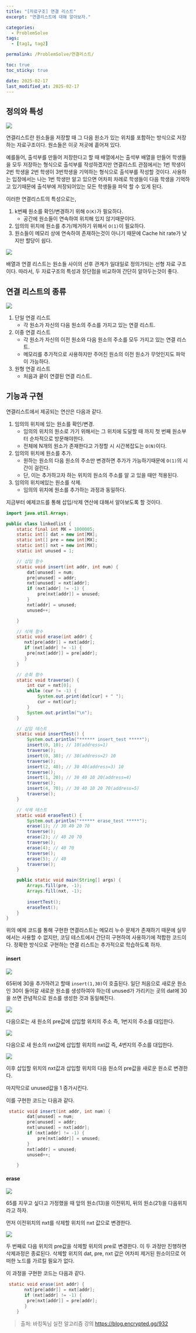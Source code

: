 ```yaml
---
title: "[자료구조] 연결 리스트"
excerpt: "연결리스트에 대해 알아보자."

categories:
  - ProblemSolve
tags:
  - [tag1, tag2]

permalink: /ProblemSolve/연결리스트/

toc: true
toc_sticky: true

date: 2025-02-17
last_modified_at: 2025-02-17
---
```



## 정의와 특성

![](https://velog.velcdn.com/images/gwoprk/post/19abeafe-09fb-40ed-aefe-763a1bec67e9/image.png)

연결리스트란 원소들을 저장할 때 그 다음 원소가 있는 위치를 포함하는 방식으로 저장하는 자료구조이다.
원소들은 이곳 저곳에 흩어져 있다.

예를들어, 출석부를 만들어 저장한다고 할 때 배열에서는 출석부 배열을 만들어 학생들을 모두 저장하는 형식으로 출석부를 작성하겠지만 연결리스트 관점에서는 1번 학생이 2번 학생을 2번 학생이 3번학생을 기억하는 형식으로 출석부를 작성할 것이다. 사용하는 입장에서는 나는 1번 학생만 알고 있으면 어차피 차례로 학생들이 다음 학생을 기억하고 있기때문에 출석부에 저장되어있는 모든 학생들을 파악 할 수 있게 된다.

이러한 연결리스트의 특성으로는,

1. k번째 원소를 확인/변경하기 위해 `O(K)`가 필요하다.
	- 공간에 원소들이 연속하여 위치해 있지 않기때문이다.
2. 임의의 위치에 원소를 추가/제거하기 위해서 `O(1)`이 필요하다.
3. 원소들이 메모리 상에 연속하여 존재하는것이 아니기 때문에 Cache hit rate가 낮지만 할당이 쉽다.

![](https://velog.velcdn.com/images/gwoprk/post/c3b8312a-8f87-4f1c-9ffa-7f9b3fd05467/image.png)

배열과 연결 리스트는 원소들 사이의 선후 관계가 일대일로 정의가되는 선형 자료 구조이다.
따라서, 두 자료구조의 특성과 장단점을 비교하여 간단히 알아두는것이 좋다.

## 연결 리스트의 종류

![](https://velog.velcdn.com/images/gwoprk/post/2d80a234-a932-405e-a767-f20179973488/image.png)

1. 단일 연결 리스트
	- 각 원소가 자신의 다음 원소의 주소를 가지고 있는 연결 리스트.
2. 이중 연결 리스트
	- 각 원소가 자신의 이전 원소와 다음 원소의 주소를 모두 가지고 있는 연결 리스트.
    - 메모리를 추가적으로 사용하지만 주어진 원소의 이전 원소가 무엇인지도 파악이 가능하다.
3. 원형 연결 리스트
	- 처음과 끝이 연결된 연결 리스트.
    
## 기능과 구현

연결리스트에서 제공되는 연산은 다음과 같다.

1. 임의의 위치에 있는 원소를 확인/변경.
	- 임의의 위치의 원소로 가기 위해서는 그 위치에 도달할 때 까지 첫 번째 원소부터 순차적으로 방문해야한다.
	- 전체에 N개의 원소가 존재한다고 가정할 시 시간복잡도는 `O(N)`이다.
2. 임의의 위치에 원소를 추가.
	- 원하는 원소의 다음 원소의 주소만 변경하면 추가가 가능하기때문에 `O(1)`의 시간이 걸린다.
    - 단, 이는 추가하고자 하는 위치의 원소의 주소를 알 고 있을 때만 적용된다.
3. 임의의 위치에있는 원소를 삭제.
	- 임의의 위치에 원소를 추가하는 과정과 동일하다.
    
지금부터 예제코드를 통해 삽입/삭제 연산에 대해서 알아보도록 할 것이다.

```java
import java.util.Arrays;

public class linkedlist {
    static final int MX = 1000005;
    static int[] dat = new int[MX];
    static int[] pre = new int[MX];
    static int[] nxt = new int[MX];
    static int unused = 1;

    // 삽입 함수
    static void insert(int addr, int num) {
        dat[unused] = num;
        pre[unused] = addr;
        nxt[unused] = nxt[addr];
        if (nxt[addr] != -1) {
            pre[nxt[addr]] = unused;
        }
        nxt[addr] = unused;
        unused++;

    }

    // 삭제 함수
    static void erase(int addr) {
       nxt[pre[addr]] = nxt[addr];
       if (nxt[addr] != -1) {
        pre[nxt[addr]] = pre[addr];
       }
    }

    // 순회 함수
    static void traverse() {
        int cur = nxt[0];
        while (cur != -1) {
            System.out.print(dat[cur] + " ");
            cur = nxt[cur];
        }
        System.out.println("\n");
    }

    // 삽입 테스트
    static void insertTest() {
        System.out.println("****** insert_test *****");
        insert(0, 10); // 10(address=1)
        traverse();
        insert(0, 30); // 30(address=2) 10
        traverse();
        insert(2, 40); // 30 40(address=3) 10
        traverse();
        insert(1, 20); // 30 40 10 20(address=4)
        traverse();
        insert(4, 70); // 30 40 10 20 70(address=5)
        traverse();
    }

    // 삭제 테스트
    static void eraseTest() {
        System.out.println("****** erase_test *****");
        erase(1); // 30 40 20 70
        traverse();
        erase(2); // 40 20 70
        traverse();
        erase(4); // 40 70
        traverse();
        erase(5); // 40
        traverse();
    }

    public static void main(String[] args) {
        Arrays.fill(pre, -1);
        Arrays.fill(nxt, -1);
        
        insertTest();
        eraseTest();
    }
}
```

위의 예제 코드를 통해 구현한 연결리스트는 메모리 누수 문제가 존재하기 때문에 실무에서는 사용할 수 없지만, 코딩 테스트에서 간단히 구현하여 사용하기에 적합한 코드이다. 정확한 방식으로 구현하는 연결 리스트는 추가적으로 학습하도록 하자.

#### insert

![](https://velog.velcdn.com/images/gwoprk/post/97e94dca-9a1f-46d3-af76-43b2025597fc/image.png)

65뒤에 30을 추가하려고 할때 `insert(1,30)`이 호출된다. 일단 처음으로 새로운 원소인 30이 들어갈 새로운 원소를 생성하여야 하는데 unused가 가리키는 곳의 dat에 30을 쓰면 관념적으로 원소를 생성한 것과 동일해진다.

![](https://velog.velcdn.com/images/gwoprk/post/c32c9b41-1923-4114-be83-0fd37bc708d7/image.png)

다음으로는 새 원소의 pre값에 삽입할 위치의 주소 즉, 1번지의 주소를 대입한다.

![](https://velog.velcdn.com/images/gwoprk/post/adca9158-7a16-477e-a779-a13ba65b0b7b/image.png)

다음으로 새 원소의 nxt값에 삽입할 위치의 nxt값 즉, 4번지의 주소를 대입한다.

![](https://velog.velcdn.com/images/gwoprk/post/e7833f3d-5738-4a8d-8bb2-90ddb7ce4b1f/image.png)

이후 삽입할 위치의 nxt값과 삽입할 위치의 다음 원소의 pre값을 새로운 원소로 변경한다.

마지막으로 unused값을 1 증가시킨다.

이를 구현한 코드는 다음과 같다.
```java
 static void insert(int addr, int num) {
        dat[unused] = num;
        pre[unused] = addr;
        nxt[unused] = nxt[addr];
        if (nxt[addr] != -1) {
            pre[nxt[addr]] = unused;
        }
        nxt[addr] = unused;
        unused++;

    }
```

#### erase

![](https://velog.velcdn.com/images/gwoprk/post/d5cb0beb-807d-4165-9689-c7c14313bf5f/image.png)

65를 지우고 싶다고 가정했을 때 앞의 원소(13)을 이전위치, 뒤의 원소(21)을 다음위치라고 하자.

먼저 이전위치의 nxt를 삭제할 위치의 nxt 값으로 변경한다.

![](https://velog.velcdn.com/images/gwoprk/post/94cab3b3-d4bf-4940-b2a7-a740c4d95e72/image.png)

두 번째로 다음 위치의 pre값을 삭제할 위치의 pre로 변경한다. 이 두 과정만 진행하면 삭제과정은 종료된다. 삭제할 위치의 dat, pre, nxt 값은 어차피 제거된 원소이므로 어떠한 노드를 가르킬 필요가 없다.

이 과정을 구현한 코드는 다음과 같다.

```java
 static void erase(int addr) {
       nxt[pre[addr]] = nxt[addr];
       if (nxt[addr] != -1) {
        pre[nxt[addr]] = pre[addr];
       }
    }
```

> 출처: 바킹독님 실전 알고리즘 강의 https://blog.encrypted.gg/932




